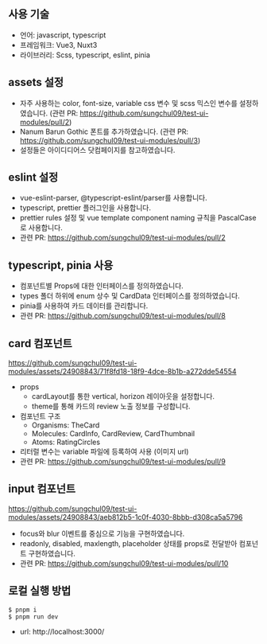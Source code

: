 ## 사용 기술

- 언어: javascript, typescript
- 프레임워크: Vue3, Nuxt3
- 라이브러리: Scss, typescript, eslint, pinia

## assets 설정

- 자주 사용하는 color, font-size, variable css 변수 및 scss 믹스인 변수를 설정하였습니다. (관련 PR: https://github.com/sungchul09/test-ui-modules/pull/2)
- Nanum Barun Gothic 폰트를 추가하였습니다. (관련 PR: https://github.com/sungchul09/test-ui-modules/pull/3)
- 설정들은 아이디디어스 닷컴페이지를 참고하였습니다.

## eslint 설정

- vue-eslint-parser, @typescript-eslint/parser를 사용합니다.
- typescript, prettier 플러그인을 사용합니다.
- prettier rules 설정 및 vue template component naming 규칙을 PascalCase로 사용합니다.
- 관련 PR: https://github.com/sungchul09/test-ui-modules/pull/2

## typescript, pinia 사용

- 컴포넌트별 Props에 대한 인터페이스를 정의하였습니다.
- types 폴더 하위에 enum 상수 및 CardData 인터페이스를 정의하였습니다.
- pinia를 사용하여 카드 데이터를 관리합니다.
- 관련 PR: https://github.com/sungchul09/test-ui-modules/pull/8

## card 컴포넌트

https://github.com/sungchul09/test-ui-modules/assets/24908843/71f8fd18-18f9-4dce-8b1b-a272dde54554

- props
    - cardLayout를 통한 vertical, horizon 레이아웃을 설정합니다.
    - theme를 통해 카드의 review 노출 정보를 구성합니다.
- 컴포넌트 구조
    - Organisms: TheCard
    - Molecules: CardInfo, CardReview, CardThumbnail
    - Atoms: RatingCircles
- 리터럴 변수는 variable 파일에 등록하여 사용 (이미지 url)
- 관련 PR: https://github.com/sungchul09/test-ui-modules/pull/9

## input 컴포넌트

https://github.com/sungchul09/test-ui-modules/assets/24908843/aeb812b5-1c0f-4030-8bbb-d308ca5a5796

- focus와 blur 이벤트를 중심으로 기능을 구현하였습니다.
- readonly, disabled, maxlength, placeholder 상태를 props로 전달받아 컴포넌트 구현하였습니다.
- 관련 PR: https://github.com/sungchul09/test-ui-modules/pull/10

## 로컬 실행 방법

```tsx
$ pnpm i
$ pnpm run dev
```
* url: http://localhost:3000/
